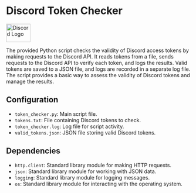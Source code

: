 # Discord Token Checker

<img src="https://cdn.discordapp.com/attachments/1137109705139957880/1190924861539893278/discord-mark-blue.png?ex=65a39235&is=65911d35&hm=42b02394ae0d9f8aa2a8ca8651a4287ea757ea15c2194a2cab479313c54ab9cd" alt="Discord Logo" width="65.85" height="50">

The provided Python script checks the validity of Discord access tokens by making requests to the Discord API. It reads tokens from a file, sends requests to the Discord API to verify each token, and logs the results. Valid tokens are saved to a JSON file, and logs are recorded in a separate log file. The script provides a basic way to assess the validity of Discord tokens and manage the results.



## Configuration

- `token_checker.py`: Main script file.
- `tokens.txt`: File containing Discord tokens to check.
- `token_checker.log`: Log file for script activity.
- `valid_tokens.json`: JSON file storing valid Discord tokens.

## Dependencies

- `http.client`: Standard library module for making HTTP requests.
- `json`: Standard library module for working with JSON data.
- `logging`: Standard library module for logging messages.
- `os`: Standard library module for interacting with the operating system.

